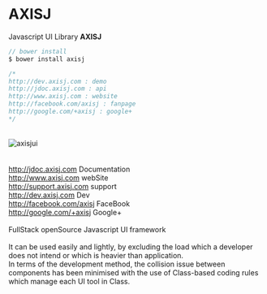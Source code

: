 AXISJ
=====

Javascript UI Library <b>AXISJ</b>
<br/>

```js
// bower install
$ bower install axisj

/*
http://dev.axisj.com : demo
http://jdoc.axisj.com : api
http://www.axisj.com : website
http://facebook.com/axisj : fanpage
http://google.com/+axisj : google+
*/
```
<br/>
<img src="http://www.axisj.com/html/img/axisjui.png" alt="axisjui" />
<br/>
<br/>
<br/>
<a href="http://jdoc.axisj.com" target="_blank">http://jdoc.axisj.com</a> Documentation<br/>
<a href="http://www.axisj.com" target="_blank">http://www.axisj.com</a> webSite<br/>
<a href="http://support.axisj.com" target="_blank">http://support.axisj.com</a> support<br/>
<a href="http://dev.axisj.com" target="_blank">http://dev.axisj.com</a> Dev<br/>
<a href="http://facebook.com/axisj" target="_blank">http://facebook.com/axisj</a> FaceBook<br/>
<a href="http://google.com/+axisj" target="_blank">http://google.com/+axisj</a> Google+<br/>
<br/>
FullStack openSource Javascript UI framework<br/>
<br/>
It can be used easily and lightly, by excluding the load which a developer does not intend or which is heavier than application.<br/>
In terms of the development method, the collision issue between components has been minimised with the use of Class-based coding rules which manage each UI tool in Class.<br/>
